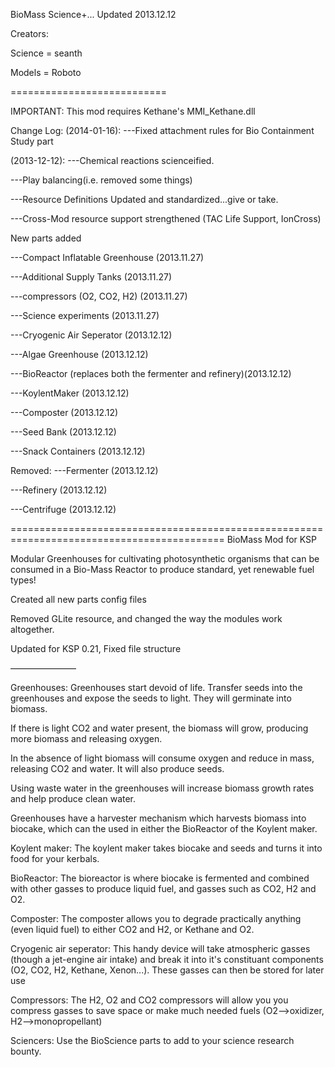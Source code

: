 BioMass Science+... Updated 2013.12.12

Creators:

Science = seanth

Models = Roboto

===========================

IMPORTANT: This mod requires Kethane's MMI_Kethane.dll


Change Log: 
(2014-01-16):
   ---Fixed attachment rules for Bio Containment Study part

(2013-12-12):
   ---Chemical reactions scienceified.

   ---Play balancing(i.e. removed some things)

   ---Resource Definitions Updated and standardized...give or take.

   ---Cross-Mod resource support strengthened (TAC Life Support, IonCross)


New parts added


  ---Compact Inflatable Greenhouse (2013.11.27) 

  ---Additional Supply Tanks (2013.11.27)

  ---compressors (O2, CO2, H2) (2013.11.27)

  ---Science experiments (2013.11.27)

  ---Cryogenic Air Seperator (2013.12.12)

  ---Algae Greenhouse (2013.12.12)

  ---BioReactor (replaces both the fermenter and refinery)(2013.12.12)

  ---KoylentMaker (2013.12.12)

  ---Composter (2013.12.12)

  ---Seed Bank (2013.12.12)

  ---Snack Containers (2013.12.12)

Removed:
  ---Fermenter (2013.12.12)  

  ---Refinery (2013.12.12)

  ---Centrifuge (2013.12.12)
  




===========================================================================================
BioMass Mod for KSP

Modular Greenhouses for cultivating photosynthetic organisms that can be consumed in
a Bio-Mass Reactor to produce standard, yet renewable fuel types!

Created all new parts config files

Removed GLite resource, and changed the way the modules work altogether.

Updated for KSP 0.21, Fixed file structure

———————–

Greenhouses:
   Greenhouses start devoid of life. Transfer seeds into the greenhouses and expose the seeds to light. They will germinate into biomass.

   If there is light CO2 and water present, the biomass will grow, producing more biomass and releasing oxygen.

   In the absence of light biomass will consume oxygen and reduce in mass, releasing CO2 and water. It will also produce seeds.

   Using waste water in the greenhouses will increase biomass growth rates and help produce clean water.

   Greenhouses have a harvester mechanism which harvests biomass into biocake, which can the used in either the BioReactor of the Koylent maker.

Koylent maker:
   The koylent maker takes biocake and seeds and turns it into food for your kerbals.

BioReactor:
   The bioreactor is where biocake is fermented and combined with other gasses to produce liquid fuel, and gasses such as CO2, H2 and O2.

Composter:
   The composter allows you to degrade practically anything (even liquid fuel) to either CO2 and H2, or Kethane and O2.

Cryogenic air seperator:
    This handy device will take atmospheric gasses (though a jet-engine air intake) and break it into it's constituant components (O2, CO2, H2, Kethane, Xenon...). These gasses can then be stored for later use

Compressors:
    The H2, O2 and CO2 compressors will allow you you compress gasses to save space or make much needed fuels (O2-->oxidizer, H2-->monopropellant)

Sciencers:
    Use the BioScience parts to add to your science research bounty.

